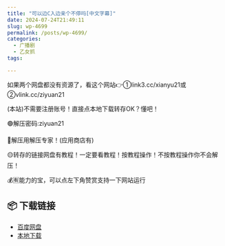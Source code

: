```yaml
---
title: "可以边C入边亲个不停吗[中文字幕]"
date: 2024-07-24T21:49:11
slug: wp-4699
permalink: /posts/wp-4699/
categories:
  - 广播剧
  - 乙女抓
tags:

---
```


如果两个网盘都没有资源了，看这个网站👉①link3.cc/xianyu21或②vlink.cc/ziyuan21

(本站)不需要注册账号！直接点本地下载转存OK？懂吧！

🟢解压密码:ziyuan21

🔵解压用解压专家！(应用商店有)

🟡转存的链接网盘有教程！一定要看教程！按教程操作！不按教程操作你不会解压！

💰🈶能力的宝，可以点左下角赞赏支持一下网站运行

## 📦 下载链接
- [百度网盘](https://blziyuan21.com/pay-download/4699?key=2b28a6b5fa&down_id=0)
- [本地下载](https://blziyuan21.com/pay-download/4699?key=2b28a6b5fa&down_id=1)

